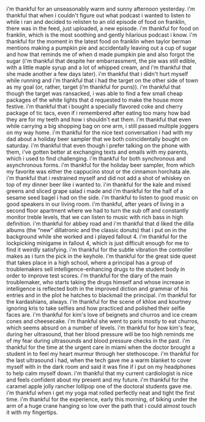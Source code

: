 i'm thankful for an unseasonably warm and sunny afternoon yesterday. i'm thankful that when i couldn't figure out what podcast i wanted to listen to while i ran and decided to relisten to an old episode of food on franklin, there was in the feed, just uploaded, a new episode. i'm thankful for food on franklin, which is the most soothing and gently hilarious podcast i know. i'm thankful for the moment in the latest food on franklin when taylor berman mentions making a pumpkin pie and accidentally leaving out a cup of sugar and how that reminds me of when d made pumpkin pie and also forgot the sugar (i'm thankful that despite her embarrassment, the pie was still edible, with a little maple syrup and a lot of whipped cream, and i'm thankful that she made another a few days later). i'm thankful that i didn't hurt myself while running and i'm thankful that i had the target on the other side of town as my goal (or, rather, target (i’m thankful for puns)). i'm thankful that though the target was ransacked, i was able to find a few small cheap packages of the white lights that d requested to make the house more festive. i'm thankful that i bought a specially flavored coke and cherry package of tic tacs, even if i remembered after eating too many how bad they are for my teeth and how i shouldn't eat them. i'm thankful that even while carrying a big shopping bag on one arm, i still passed multiple joggers on my way home. i'm thankful for the nice text conversation i had with my dad about a holiday beer sampler that we both coincidentally bought on saturday. i'm thankful that even though i prefer talking on the phone with them, i've gotten better at exchanging texts and emails with my parents, which i used to find challenging. i'm thankful for both synchronous and asynchronous forms. i'm thankful for the holiday beer sampler, from which my favorite was either the cappucino stout or the cinnamon horchata ale. i'm thankful that i restrained myself and did not add a shot of whiskey on top of my dinner beer like i wanted to. i'm thankful for the kale and mixed greens and sliced grape salad i made and i'm thankful for the half of a sesame seed bagel i had on the side. i'm thankful to listen to good music on good speakers in our living room. i'm thankful, after years of living in a second floor apartment where we had to turn the sub off and constantly monitor treble levels, that we can listen to music with rich bass in high definition. i'm thankful for abbey road and i'm thankful that d liked the dilla albums (the “new” dillatronic and the classic donuts) that i put on in the background while she worked and i played fallout 4. i'm thankful for the lockpicking minigame in fallout 4, which is just difficult enough for me to find it weirdly satisfying. i'm thankful for the subtle vibration the controller makes as i turn the pick in the keyhole. i'm thankful for the great side quest that takes place in a high school, where a principal has a group of troublemakers sell intelligence-enhancing drugs to the student body in order to improve test scores. i'm thankful for the diary of the main troublemaker, who starts taking the drugs himself and whose increase in intelligence is reflected both in the improved diction and grammar of his entries and in the plot he hatches to blackmail the principal. i'm thankful for the kardashians, always. i'm thankful for the scene of khloe and kourtney ignoring kris to take selfies and how practiced and polished their selfie faces are. i'm thankful for kim's love of beignets and churros and ice cream cones and cheesecake. i'm thankful she went to paris mostly to eat churros, which seems absurd on a number of levels. i'm thankful for how kim's fear, during her ultrasound, that her blood pressure will be too high reminds me of my fear during ultrasounds and blood pressure checks in the past. i'm thankful for the time at the urgent care in miami when the doctor brought a student in to feel my heart murmur through her stethoscope. i'm thankful for the last ultrasound i had, when the tech gave me a warm blanket to cover myself with in the dark room and said it was fine if i put on my headphones to help calm myself down. i'm thankful that my current cardiologist is nice and feels confident about my present and my future. i'm thankful for the caramel apple jolly rancher lollipop one of the doctoral students gave me. i'm thankful when i get my yoga mat rolled perfectly neat and tight the first time. i'm thankful for the experience, early this morning, of biking under the arm of a huge crane hanging so low over the path that i could almost touch it with my fingertips.